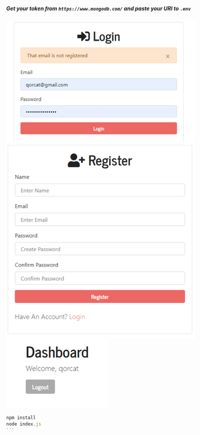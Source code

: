 ##### Get your token from `https://www.mongodb.com/` and paste your URI to `.env`

<img src="./screenshot1.PNG"></img>
<img src="./screenshot2.PNG"></img>
<img src="./screenshot3.PNG"></img>
````js
npm install
node index.js
```
